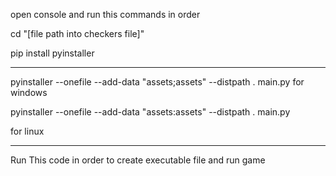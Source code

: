 open console and run this commands in order


cd "[file path into checkers file]"

pip install pyinstaller 
_____________________________
pyinstaller --onefile --add-data "assets;assets" --distpath . main.py for windows

pyinstaller --onefile --add-data "assets:assets" --distpath . main.py

for linux
___________________________


Run This code in order to create executable file and run game
